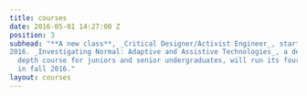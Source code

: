 ```yaml
---
title: courses
date: 2016-05-01 14:27:00 Z
position: 3
subhead: "**A new class**, _Critical Designer/Activist Engineer_, starts in
2016. _Investigating Normal: Adaptive and Assistive Technologies_, a design
  depth course for juniors and senior undergraduates, will run its fourth session
  in fall 2016."
layout: courses
---
```

